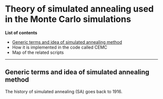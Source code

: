 # **Theory of simulated annealing used in the Monte Carlo simulations**





**List of contents**



* [Generic terms and idea of simulated annealing method](/general_SA.md)
* How it is implemented in the code called CEMC
* Map of the related scripts 



-------------------------------------------------------------------------------------



## Generic terms and idea of simulated annealing method

The history of simulated annealing (SA) goes back to 1916.

